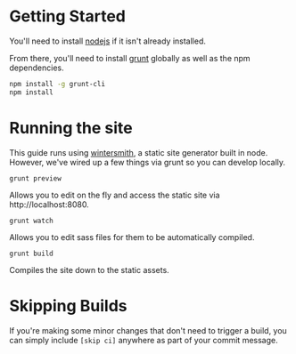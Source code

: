 # Getting Started

You'll need to install [nodejs](http://nodejs.org/) if it isn't already installed.

From there, you'll need to install [grunt](http://gruntjs.com/) globally as well as the npm dependencies.

```bash
npm install -g grunt-cli
npm install
```

# Running the site

This guide runs using [wintersmith](https://github.com/jnordberg/wintersmith), a static site generator built in node. However, we've wired up a few things via grunt so you can develop locally.

`grunt preview`

Allows you to edit on the fly and access the static site via http://localhost:8080.

`grunt watch`

Allows you to edit sass files for them to be automatically compiled.

`grunt build`

Compiles the site down to the static assets.

# Skipping Builds

If you're making some minor changes that don't need to trigger a build, you can simply include `[skip ci]` anywhere as part of your commit message.
